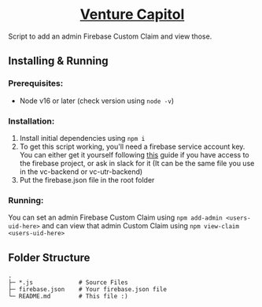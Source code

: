 <h1 align="center"><a href="https://venturecapitol.de/" target="_blank" noopener>Venture Capitol</a></h1>

Script to add an admin Firebase Custom Claim and view those.

## Installing & Running

### Prerequisites:

- Node v16 or later (check version using `node -v`)

### Installation:

1. Install initial dependencies using `npm i`
2. To get this script working, you'll need a firebase service account key. You can either get it yourself following [this](https://firebase.google.com/docs/admin/setup) guide if you have access to the firebase project, or ask in slack for it (It can be the same file you use in the vc-backend or vc-utr-backend)
3. Put the firebase.json file in the root folder

### Running:

You can set an admin Firebase Custom Claim using `npm add-admin <users-uid-here>` and can view that admin Custom Claim using `npm view-claim <users-uid-here>`

## Folder Structure

```
.
├─ *.js             # Source Files
├─ firebase.json    # Your firebase.json file
└─ README.md        # This file :)
```
